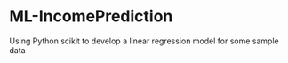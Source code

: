 # ML-IncomePrediction
Using Python scikit to develop a linear regression model for some sample data
